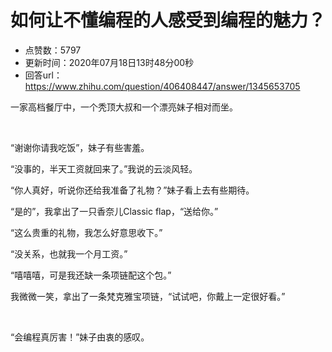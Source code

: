 # 如何让不懂编程的人感受到编程的魅力？
- 点赞数：5797
- 更新时间：2020年07月18日13时48分00秒
- 回答url：https://www.zhihu.com/question/406408447/answer/1345653705
<body>
 <p data-pid="7cr8vTwC">一家高档餐厅中，一个秃顶大叔和一个漂亮妹子相对而坐。</p>
 <p class="ztext-empty-paragraph"><br></p>
 <p data-pid="SMvVE5HX">“谢谢你请我吃饭”，妹子有些害羞。</p>
 <p data-pid="m1LfvTwy">“没事的，半天工资就回来了。”我说的云淡风轻。</p>
 <p data-pid="0-bgM5vB">“你人真好，听说你还给我准备了礼物？”妹子看上去有些期待。</p>
 <p data-pid="1XYk-m5S">“是的”，我拿出了一只香奈儿Classic flap，“送给你。”</p>
 <p data-pid="mWu38kdx">“这么贵重的礼物，我怎么好意思收下。”</p>
 <p data-pid="2QH04XmS">“没关系，也就我一个月工资。”</p>
 <p data-pid="OLo-3Dsg">“嘻嘻嘻，可是我还缺一条项链配这个包。”</p>
 <p data-pid="2fMAwdja">我微微一笑，拿出了一条梵克雅宝项链，“试试吧，你戴上一定很好看。”</p>
 <p class="ztext-empty-paragraph"><br></p>
 <p data-pid="OY_52wwV">“会编程真厉害！”妹子由衷的感叹。</p>
</body>